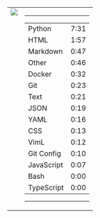 
<table><tr>
<td valign="top">
  <img src="https://wakatime.com/share/@Aperture/0cd21d5d-ac4f-458d-9c71-d06f479c1297.png" />
</td>

<td valign="top">
  <hr>
  <table>
    <tr><td>Python</td><td>7:31</td></tr><tr><td>HTML</td><td>1:57</td></tr><tr><td>Markdown</td><td>0:47</td></tr><tr><td>Other</td><td>0:46</td></tr><tr><td>Docker</td><td>0:32</td></tr><tr><td>Git</td><td>0:23</td></tr><tr><td>Text</td><td>0:21</td></tr><tr><td>JSON</td><td>0:19</td></tr><tr><td>YAML</td><td>0:16</td></tr><tr><td>CSS</td><td>0:13</td></tr><tr><td>VimL</td><td>0:12</td></tr><tr><td>Git Config</td><td>0:10</td></tr><tr><td>JavaScript</td><td>0:07</td></tr><tr><td>Bash</td><td>0:00</td></tr><tr><td>TypeScript</td><td>0:00</td></tr>
  </table>
  <hr>
</td>
</tr></table>


